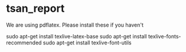 tsan_report
===========

We are using pdflatex.
Please install these if you haven't

sudo apt-get install  texlive-latex-base
sudo apt-get install texlive-fonts-recommended 
sudo apt-get install texlive-font-utils
